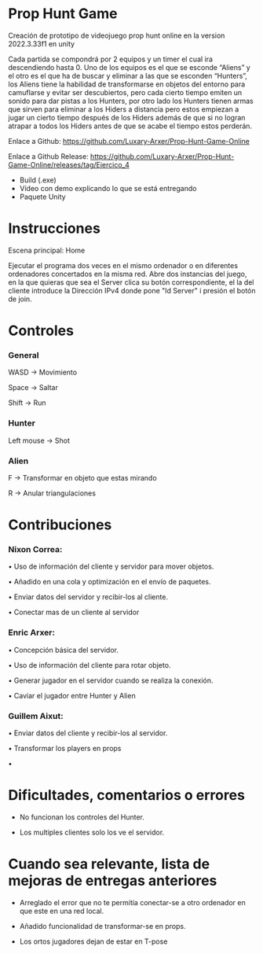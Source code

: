 # Prop Hunt Game
Creación de prototipo de videojuego prop hunt online en la version  2022.3.33f1  en unity

Cada partida se compondrá por 2 equipos y un timer el cual ira
descendiendo hasta 0.
Uno de los equipos es el que se esconde “Aliens” y el otro es el que ha de buscar y
eliminar a las que se esconden “Hunters”, los Aliens tiene la habilidad de transformarse
en objetos del entorno para camuflarse y evitar ser descubiertos, pero cada cierto tiempo
emiten un sonido para dar pistas a los Hunters, por otro lado los Hunters tienen armas
que sirven para eliminar a los Hiders a distancia pero estos empiezan a jugar un cierto
tiempo después de los Hiders además de que si no logran atrapar a todos los Hiders
antes de que se acabe el tiempo estos perderán.

Enlace a Github: https://github.com/Luxary-Arxer/Prop-Hunt-Game-Online

Enlace a Github Release: https://github.com/Luxary-Arxer/Prop-Hunt-Game-Online/releases/tag/Ejercico_4


- Build (.exe)
- Vídeo con demo explicando lo que se está entregando
- Paquete Unity

# Instrucciones
 
Escena principal: Home

Ejecutar el programa dos veces en el mismo ordenador o en diferentes ordenadores concertados en la misma red.
Abre dos instancias del juego, en la que quieras que sea el Server clica su botón correspondiente, el la del cliente introduce la Dirección IPv4 donde pone "Id Server" i presión el botón de join.

# Controles

### General

WASD -> Movimiento

Space -> Saltar

Shift -> Run

### Hunter

Left mouse -> Shot

### Alien

F -> Transformar en objeto que estas mirando

R -> Anular triangulaciones

# Contribuciones

### Nixon Correa:

• Uso de información del cliente y servidor para mover objetos.

• Añadido en una cola y optimización en el envío de paquetes.

• Enviar datos del servidor y recibir-los al cliente.

• Conectar mas de un cliente al servidor

### Enric Arxer:

• Concepción básica del servidor.

• Uso de información del cliente para rotar objeto.

• Generar jugador en el servidor cuando se realiza la conexión.

• Caviar el jugador entre Hunter y Alien

### Guillem Aixut:

• Enviar datos del cliente y recibir-los al servidor.

• Transformar los players en props

• 

# Dificultades, comentarios o errores

- No funcionan los controles del Hunter.

- Los multiples clientes solo los ve el servidor.

# Cuando sea relevante, lista de mejoras de entregas anteriores

- Arreglado el error que no te permitía conectar-se a otro ordenador en que este en una red local.

- Añadido funcionalidad de transformar-se en props.

- Los ortos jugadores dejan de estar en T-pose

